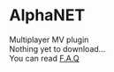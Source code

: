 # AlphaNET
Multiplayer MV plugin  
Nothing yet to download...  
You can read [F.A.Q](https://github.com/KageDesu/AlphaNET/wiki/F.A.Q.)
